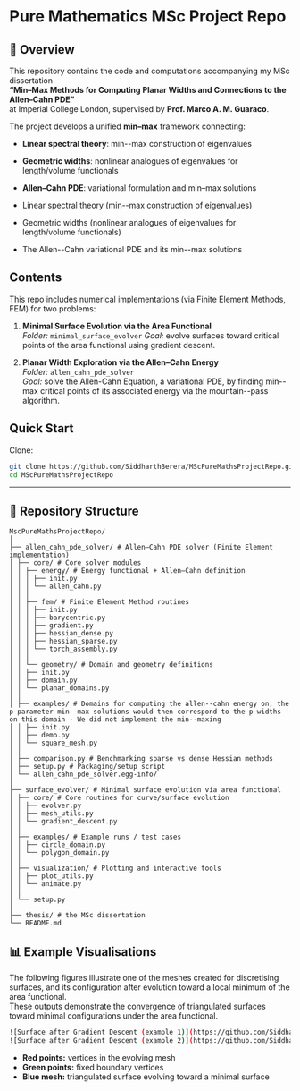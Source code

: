 # Pure Mathematics MSc Project Repo

## 📖 Overview
This repository contains the code and computations accompanying my MSc dissertation  
**“Min–Max Methods for Computing Planar Widths and Connections to the Allen–Cahn PDE”**  
at Imperial College London, supervised by **Prof. Marco A. M. Guaraco**.

The project develops a unified **min–max** framework connecting:
- **Linear spectral theory**: min--max construction of eigenvalues  
- **Geometric widths**: nonlinear analogues of eigenvalues for length/volume functionals  
- **Allen–Cahn PDE**: variational formulation and min–max solutions

- Linear spectral theory (min--max construction of eigenvalues)  
- Geometric widths (nonlinear analogues of eigenvalues for length/volume functionals)  
- The Allen--Cahn variational PDE and its min--max solutions

## Contents
This repo includes numerical implementations (via Finite Element Methods, FEM) for two problems:

1. **Minimal Surface Evolution via the Area Functional**  
   _Folder:_ `minimal_surface_evolver`
   _Goal:_ evolve surfaces toward critical points of the area functional using gradient descent.

2. **Planar Width Exploration via the Allen–Cahn Energy**  
   _Folder:_ `allen_cahn_pde_solver`  
   _Goal:_ solve the Allen-Cahn Equation, a variational PDE, by finding min--max critical points of its associated energy via the mountain--pass algorithm.

## Quick Start
Clone:
```bash
git clone https://github.com/SiddharthBerera/MScPureMathsProjectRepo.git
cd MScPureMathsProjectRepo
```
---

## 📂 Repository Structure
```
MscPureMathsProjectRepo/
│
├── allen_cahn_pde_solver/ # Allen–Cahn PDE solver (Finite Element implementation)
│ ├── core/ # Core solver modules
│ │ ├── energy/ # Energy functional + Allen–Cahn definition
│ │ │ ├── init.py
│ │ │ └── allen_cahn.py
│ │ │
│ │ ├── fem/ # Finite Element Method routines
│ │ │ ├── init.py
│ │ │ ├── barycentric.py
│ │ │ ├── gradient.py
│ │ │ ├── hessian_dense.py
│ │ │ ├── hessian_sparse.py
│ │ │ └── torch_assembly.py
│ │ │
│ │ └── geometry/ # Domain and geometry definitions
│ │ ├── init.py
│ │ ├── domain.py
│ │ └── planar_domains.py
│ │
│ ├── examples/ # Domains for computing the allen--cahn energy on, the p-parameter min--max solutions would then correspond to the p-widths on this domain - We did not implement the min--maxing
│ │ ├── init.py
│ │ ├── demo.py
│ │ └── square_mesh.py
│ │
│ ├── comparison.py # Benchmarking sparse vs dense Hessian methods
│ ├── setup.py # Packaging/setup script
│ └── allen_cahn_pde_solver.egg-info/
│
├── surface_evolver/ # Minimal surface evolution via area functional
│ ├── core/ # Core routines for curve/surface evolution
│ │ ├── evolver.py
│ │ ├── mesh_utils.py
│ │ └── gradient_descent.py
│ │
│ ├── examples/ # Example runs / test cases
│ │ ├── circle_domain.py
│ │ └── polygon_domain.py
│ │
│ ├── visualization/ # Plotting and interactive tools
│ │ ├── plot_utils.py
│ │ └── animate.py
│ │
│ └── setup.py
│
├── thesis/ # the MSc dissertation
└── README.md
```
## 📊 Example Visualisations

The following figures illustrate one of the meshes created for discretising surfaces, and its configuration after evolution toward a local minimum of the area functional.  
These outputs demonstrate the convergence of triangulated surfaces toward minimal configurations under the area functional.

```bash
![Surface after Gradient Descent (example 1)](https://github.com/SiddharthBerera/MScPureMathsProjectRepo/blob/master/Thesis/figures/img1.png)
![Surface after Gradient Descent (example 2)](https://github.com/SiddharthBerera/MScPureMathsProjectRepo/blob/master/Thesis/figures/img2.png)
```

- **Red points:** vertices in the evolving mesh  
- **Green points:** fixed boundary vertices  
- **Blue mesh:** triangulated surface evolving toward a minimal surface

